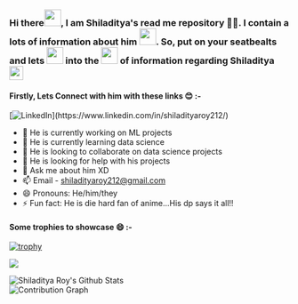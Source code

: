 ### Hi there<img src= https://media.tenor.com/images/b617c36f9db276d3146e974b8ff64f4c/tenor.gif width=30px>, I am Shiladitya's read me repository 👨‍💻. I contain a lots of information about him <img src= https://media.tenor.com/images/9ff011fc554c97e33caea190a301fcb4/tenor.gif width=30px>. So, put on your seatbealts and lets <img src= https://media.tenor.com/images/ee5e3af0efd1bf7292a099ded06c2e80/tenor.gif width=30px> into the <img src= https://media.tenor.com/images/9d8210d2094d9eea0010ca67d0cfbe62/tenor.gif  width=30px> of information regarding Shiladitya <img src= https://media.tenor.com/images/67c179763027482922c8af0943b13a09/tenor.gif  width=25px>

#### Firstly, Lets Connect with him with these links 😊 :-
[![LinkedIn](	https://img.shields.io/badge/LinkedIn-0077B5?style=for-the-badge&logo=linkedin&logoColor=black&"height:10px")](https://www.linkedin.com/in/shiladityaroy212/)

- 🔭 He is currently working on ML projects
- 🌱 He is currently learning data science
- 👯 He is looking to collaborate on data science projects
- 🤔 He is looking for help with his projects
- 💬 Ask me about him XD
- 📫 Email - shiladityaroy212@gmail.com
- 😄 Pronouns: He/him/they
- ⚡ Fun fact: He is die hard fan of anime...His dp says it all!!

#### Some trophies to showcase 😄 :-
[![trophy](https://github-profile-trophy.vercel.app/?username=shiladityaroy212&theme=gray)](https://github.com/shiladityaroy212/github-profile-trophy)
<br>


![](https://komarev.com/ghpvc/?username=shiladityaroy212&color=blue&style=flat-square)

<img align="left" alt="Shiladitya Roy's Github Stats" src="https://github-readme-stats.vercel.app/api?username=shiladityaroy212&theme=chartreuse-dark&show_icons=true&hide_border=true"/>



   <br/>
   <img src="https://activity-graph.herokuapp.com/graph?username=shiladityaroy212&theme=xcode" alt="Contribution Graph" align="center" />

<br>
